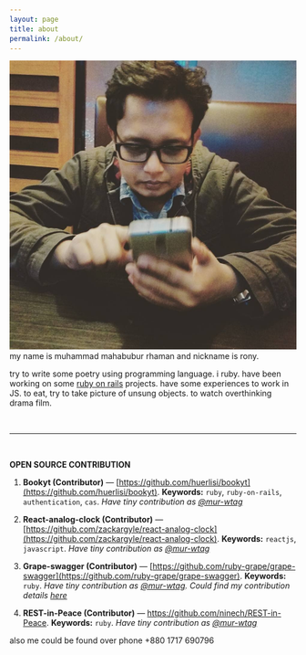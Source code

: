 ```yaml
---
layout: page
title: about
permalink: /about/
---
```


<img class="col one right" src="/img/profile_pic.jpeg">

<br/>
my name is muhammad mahabubur rhaman and nickname is rony.

try to write some poetry using programming language. i <i class="fa fa-heart" aria-hidden="true"></i> ruby.
have been working on some <a href="https://rubyonrails.org/">ruby on rails</a> projects. have some experiences to work in JS.
<i class="fa fa-heart" aria-hidden="true"></i> to eat, try to take picture of unsung objects. <i class="fa fa-heart" aria-hidden="true"></i> to watch overthinking drama film.

<br/>
<hr/>
<br/>

**OPEN SOURCE CONTRIBUTION**

1. **Bookyt (Contributor)** — [https://github.com/huerlisi/bookyt](https://github.com/huerlisi/bookyt).
**Keywords:** `ruby`, `ruby-on-rails`, `authentication`, `cas`.
*Have tiny contribution as [@mur-wtag](https://github.com/mur-wtag)*

2. **React-analog-clock (Contributor)** — [https://github.com/zackargyle/react-analog-clock](https://github.com/zackargyle/react-analog-clock).
**Keywords:** `reactjs`, `javascript`.
*Have tiny contribution as [@mur-wtag](https://github.com/mur-wtag)*

3. **Grape-swagger (Contributor)** —  [https://github.com/ruby-grape/grape-swagger](https://github.com/ruby-grape/grape-swagger).
**Keywords:** `ruby`.
*Have tiny contribution as [@mur-wtag](https://github.com/mur-wtag). Could find my contribution details [here](https://github.com/ruby-grape/grape-swagger/blob/master/CHANGELOG.md#fixes-6)*

4. **REST-in-Peace (Contributor)** — https://github.com/ninech/REST-in-Peace.
**Keywords:** `ruby`.
*Have tiny contribution as [@mur-wtag](https://github.com/mur-wtag)*

<span class="contacticon center">
	<a href="mailto:rony.cse36@gmail.com"><i class="fa fa-envelope-square"></i></a>
	<a href="https://github.com/mur-wtag" target="_blank"><i class="fa fa-github-square"></i></a>
	<a href="https://www.linkedin.com/in/rony36/" target="_blank"><i class="fa fa-linkedin-square"></i></a>
	<a href="http://stackoverflow.com/users/1682038/rony36" target="_blank"><i class="fa fa-stack-overflow"></i></a>
	<a href="http://stackoverflow.com/cv/rony36" target="_blank"><i class="fa fa-compass"></i></a>
	<a href="https://www.flickr.com/photos/rony36/" target="_blank"><i class="fa fa-flickr"></i></a>
	<a href="http://yourshot.nationalgeographic.com/profile/591608/" target="_blank"><i class="fa fa-camera"></i></a>
	<a href="/Muhammad.Mahabubur.Rhaman.resume.pdf" target="_blank"><i class="fa fa-file"></i></a>
</span>

<div class="col three caption">
	also me could be found over phone +880 1717 690796
</div>

